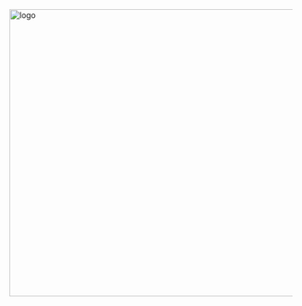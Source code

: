 <img width="512" height="512" alt="logo" src="https://github.com/user-attachments/assets/d3d0cce8-cb05-42be-9ccc-51a7fdf8a86b" />

